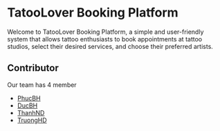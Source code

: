 # TatooLover Booking Platform

Welcome to TatooLover Booking Platform, a simple and user-friendly system that allows tattoo enthusiasts to book appointments at tattoo studios, select their desired services, and choose their preferred artists.

## Contributor

Our team has 4 member

- [PhucBH](https://github.com/maotou-spy)
- [DucBH](https://github.com/beamgao)
- [ThanhND]()
- [TruongHD]()
